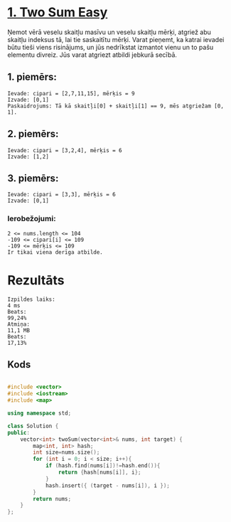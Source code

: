 # [1. Two Sum Easy](https://leetcode.com/problems/two-sum/description/)
Ņemot vērā veselu skaitļu masīvu un veselu skaitļu mērķi, atgriež abu skaitļu indeksus tā, lai tie saskaitītu mērķi.
Varat pieņemt, ka katrai ievadei būtu tieši viens risinājums, un jūs nedrīkstat izmantot vienu un to pašu elementu divreiz.
Jūs varat atgriezt atbildi jebkurā secībā.

 

## 1. piemērs:
    Ievade: cipari = [2,7,11,15], mērķis = 9
    Izvade: [0,1]
    Paskaidrojums: Tā kā skaitļi[0] + skaitļi[1] == 9, mēs atgriežam [0, 1].

## 2. piemērs:
    Ievade: cipari = [3,2,4], mērķis = 6
    Izvade: [1,2]

## 3. piemērs:
    Ievade: cipari = [3,3], mērķis = 6
    Izvade: [0,1]
 

### Ierobežojumi:
    2 <= nums.length <= 104
    -109 <= cipari[i] <= 109
    -109 <= mērķis <= 109
    Ir tikai viena derīga atbilde.
 


# Rezultāts
    Izpildes laiks:
    4 ms
    Beats:
    99,24%
    Atmiņa:
    11,1 MB
    Beats:
    17,13%
    
 ## Kods 
```cpp

#include <vector>
#include <iostream>
#include <map>

using namespace std;

class Solution {
public:
    vector<int> twoSum(vector<int>& nums, int target) {
        map<int, int> hash;
        int size=nums.size();
        for (int i = 0; i < size; i++){
            if (hash.find(nums[i])!=hash.end()){
                return {hash[nums[i]], i};
            }
            hash.insert({ (target - nums[i]), i });
        }
        return nums;
    }
};


